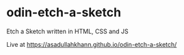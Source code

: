 # odin-etch-a-sketch

Etch a Sketch written in HTML, CSS and JS

Live at https://asadullahkhann.github.io/odin-etch-a-sketch/